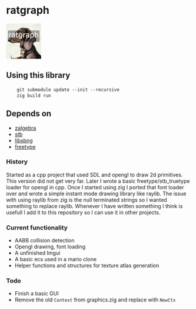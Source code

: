 # ratgraph
![Icon](icon.png)

## Using this library
        git submodule update --init --recursive
        zig build run

## Depends on
* [zalgebra](https://github.com/kooparse/zalgebra)
* [stb](https://github.com/nothings/stb)
* [libsbng](https://github.com/randy408/libspng)
* [freetype](https://freetype.org/)

### History
Started as a cpp project that used SDL and opengl to draw 2d primitives. 
This version did not get very far.
Later I wrote a basic freetype/stb_truetype loader for opengl in cpp.
Once I started using zig I ported that font loader over and wrote a simple instant mode drawing library like raylib.
The issue with using raylib from zig is the null terminated strings so I wanted something to replace raylib.
Whenever I have written something I think is usefull I add it to this repository so I can use it in other projects.

### Current functionality
* AABB collision detection
* Opengl drawing, font loading
* A unfinished Imgui
* A basic ecs used in a mario clone
* Helper functions and structures for texture atlas generation

### Todo
* Finish a basic GUI
* Remove the old `Context` from graphics.zig and replace with `NewCtx`
